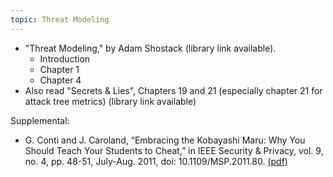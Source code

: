 ```yaml
---
topic: Threat Modeling
---
```

* "Threat Modeling," by Adam Shostack (library link available).
    * Introduction
    * Chapter 1
    * Chapter 4
* Also read "Secrets & Lies", Chapters 19 and 21 (especially chapter 21 for attack tree metrics) (library link available)

Supplemental:
*   G. Conti and J. Caroland, “Embracing the Kobayashi Maru: Why You Should Teach
    Your Students to Cheat,” in IEEE Security & Privacy, vol. 9, no. 4, pp.
    48-51, July-Aug. 2011, doi: 10.1109/MSP.2011.80.
    [(pdf)](http://www.rumint.org/gregconti/publications/KobayashiMaru_PrePub.pdf)

